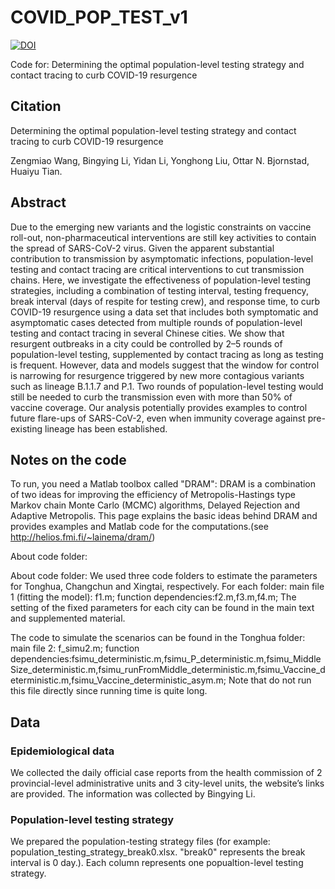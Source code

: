 # COVID_POP_TEST_v1
[![DOI](https://zenodo.org/badge/DOI/10.5281/zenodo.4816571.svg)](https://doi.org/10.5281/zenodo.4816571)

Code for: Determining the optimal population-level testing strategy and contact tracing to curb COVID-19 resurgence

## Citation

Determining the optimal population-level testing strategy and contact tracing to curb COVID-19 resurgence

Zengmiao Wang, Bingying Li, Yidan Li, Yonghong Liu, Ottar N. Bjornstad, Huaiyu Tian.

## Abstract

Due to the emerging new variants and the logistic constraints on vaccine roll-out, non-pharmaceutical interventions are still key activities to contain the spread of SARS-CoV-2 virus. Given the apparent substantial contribution to transmission by asymptomatic infections, population-level testing and contact tracing are critical interventions to cut transmission chains. Here, we investigate the effectiveness of population-level testing strategies, including a combination of testing interval, testing frequency, break interval (days of respite for testing crew), and response time, to curb COVID-19 resurgence using a data set that includes both symptomatic and asymptomatic cases detected from multiple rounds of population-level testing and contact tracing in several Chinese cities. We show that resurgent outbreaks in a city could be controlled by 2–5 rounds of population-level testing, supplemented by contact tracing as long as testing is frequent. However, data and models suggest that the window for control is narrowing for resurgence triggered by new more contagious variants such as lineage B.1.1.7 and P.1. Two rounds of population-level testing would still be needed to curb the transmission even with more than 50% of vaccine coverage. Our analysis potentially provides examples to control future flare-ups of SARS-CoV-2, even when immunity coverage against pre-existing lineage has been established.

## Notes on the code

To run, you need a Matlab toolbox called "DRAM": DRAM is a combination of two ideas for improving the efficiency of Metropolis-Hastings type Markov chain Monte Carlo (MCMC) algorithms, Delayed Rejection and Adaptive Metropolis. This page explains the basic ideas behind DRAM and provides examples and Matlab code for the computations.(see http://helios.fmi.fi/~lainema/dram/)

About code folder:

About code folder: We used three code folders to estimate the parameters for Tonghua, Changchun and Xingtai, respectively. For each folder: main file 1 (fitting the model): f1.m; function dependencies:f2.m,f3.m,f4.m; The setting of the fixed parameters for each city can be found in the main text and supplemented material.

The code to simulate the scenarios can be found in the Tonghua folder: main file 2: f_simu2.m; function dependencies:fsimu_deterministic.m,fsimu_P_deterministic.m,fsimu_MiddleSize_deterministic.m,fsimu_runFromMiddle_deterministic.m,fsimu_Vaccine_deterministic.m,fsimu_Vaccine_deterministic_asym.m; Note that do not run this file directly since running time is quite long.




## Data

### Epidemiological data

We collected the daily official case reports from the health commission of 2 provincial-level administrative units and 3 city-level units, the website’s links are provided. The information was collected by Bingying Li.

### Population-level testing strategy

We prepared the population-testing strategy files (for example: population_testing_strategy_break0.xlsx. "break0" represents the break interval is 0 day.). Each column represents one popualtion-level testing strategy.



